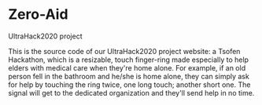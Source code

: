 # Zero-Aid
UltraHack2020 project

This is the source code of our UltraHack2020 project website: a Tsofen Hackathon, which is a resizable, touch finger-ring made especially to help elders
with medical care when they're home alone.
For example, if an old person fell in the bathroom and he/she is home alone, they can simply ask for help by touching the ring twice,
one long touch; another short one. 
The signal will get to the dedicated organization and they'll send help in no time.
